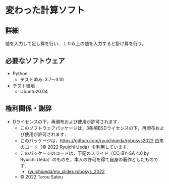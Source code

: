 # 変わった計算ソフト

## 詳細
値を入力して足し算を行い、１０以上の値を入力すると掛け算を行う。  
  
## 必要なソフトウェア  
  * Python  
	   * テスト済み: 3.7〜3.10  
  * テスト環境  
	   * Ubuntu20.04  
  
## 権利関係・謝辞  
* Dライセンスの下，再頒布および使用が許可されます． 
  * このソフトウェアパッケージは，3条項BSDライセンスの下，再頒布および使用が許可されます．
  * このパッケージは，https://github.com/ryuichiueda/robosys2022 由来のコード（© 2022 Ryuichi Ueda）を利用しています．
  * このパッケージのコードは，下記のスライド（CC-BY-SA 4.0 by Ryuichi Ueda）のものを，本人の許可を得て自身の著作としたものです．
      * [ryuichiueda/my_slides robosys_2022](https://github.com/ryuichiueda/my_slides/tree/master/robosys_2022)
  * © 2022 Tarou Satou

